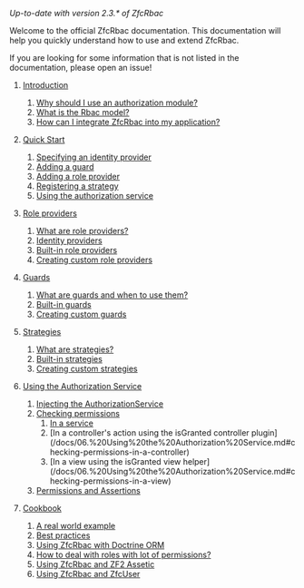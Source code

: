_Up-to-date with version 2.3.* of ZfcRbac_

Welcome to the official ZfcRbac documentation. This documentation will help you quickly understand how to use
and extend ZfcRbac.

If you are looking for some information that is not listed in the documentation, please open an issue!

1. [Introduction](/docs/01.%20Introduction.md)
   1. [Why should I use an authorization module?](/docs/01.%20Introduction.md#why-should-i-use-an-authorization-module)
   2. [What is the Rbac model?](/docs/01.%20Introduction.md#what-is-the-rbac-model)
   3. [How can I integrate ZfcRbac into my application?](/docs/01.%20Introduction.md#how-can-i-integrate-zfcrbac-into-my-application)

2. [Quick Start](/docs/02.%20Quick%20Start.md)
   1. [Specifying an identity provider](/docs/02.%20Quick%20Start.md#specifying-an-identity-provider)
   2. [Adding a guard](/docs/02.%20Quick%20Start.md#adding-a-guard)
   3. [Adding a role provider](/docs/02.%20Quick%20Start.md#adding-a-role-provider)
   5. [Registering a strategy](/docs/02.%20Quick%20Start.md#registering-a-strategy)
   6. [Using the authorization service](/docs/02.%20Quick%20Start.md#using-the-authorization-service)

3. [Role providers](/docs/03.%20Role%20providers.md)
   1. [What are role providers?](/docs/03.%20Role%20providers.md#what-are-role-providers)
   2. [Identity providers](/docs/03.%20Role%20providers.md#identity-providers)
   3. [Built-in role providers](/docs/03.%20Role%20providers.md#built-in-role-providers)
   4. [Creating custom role providers](/docs/03.%20Role%20providers.md#creating-custom-role-providers)

4. [Guards](/docs/04.%20Guards.md)
   1. [What are guards and when to use them?](/docs/04.%20Guards.md#what-are-guards-and-when-to-use-them)
   2. [Built-in guards](/docs/04.%20Guards.md#built-in-guards)
   3. [Creating custom guards](/docs/04.%20Guards.md#creating-custom-guards)

5. [Strategies](/docs/05.%20Strategies.md)
   1. [What are strategies?](/docs/05.%20Strategies.md#what-are-strategies)
   2. [Built-in strategies](/docs/05.%20Strategies.md#built-in-strategies)
   3. [Creating custom strategies](/docs/05.%20Strategies.md#creating-custom-strategies)

6. [Using the Authorization Service](/docs/06.%20Using%20the%20Authorization%20Service.md)
   1. [Injecting the AuthorizationService](/docs/06.%20Using%20the%20Authorization%20Service.md#injecting-the-authorization-service)
   2. [Checking permissions](/docs/06.%20Using%20the%20Authorization%20Service.md#checking-permissions-in-a-service)
       1. [In a service](/docs/06.%20Using%20the%20Authorization%20Service.md#checking-permissions-in-a-service)
       2. [In a controller's action using the isGranted controller plugin]
            (/docs/06.%20Using%20the%20Authorization%20Service.md#checking-permissions-in-a-controller)
       3. [In a view using the isGranted view helper]
            (/docs/06.%20Using%20the%20Authorization%20Service.md#checking-permissions-in-a-view)
   3. [Permissions and Assertions](/docs/06.%20Using%20the%20Authorization%20Service.md#permissions-and-assertions)

7. [Cookbook](/docs/07.%20Cookbook.md)
   1. [A real world example](/docs/07.%20Cookbook.md#a-real-world-application)
   2. [Best practices](/docs/07.%20Cookbook.md#best-practices)
   3. [Using ZfcRbac with Doctrine ORM](/docs/07.%20Cookbook.md#using-zfcrbac-with-doctrine-orm)
   4. [How to deal with roles with lot of permissions?](/docs/07.%20Cookbook.md#how-to-deal-with-roles-with-lot-of-permissions)
   5. [Using ZfcRbac and ZF2 Assetic](/docs/07.%20Cookbook.md#using-zfcrbac-and-zf2-assetic)
   6. [Using ZfcRbac and ZfcUser](/docs/07.%20Cookbook.md#using-zfcrbac-and-zfcuser)
